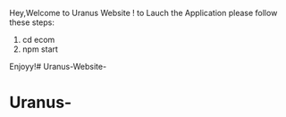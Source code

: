 Hey,Welcome to Uranus Website !
to Lauch the Application please follow these steps:

1. cd ecom
2. npm start 

Enjoyy!# Uranus-Website-
# Uranus-
